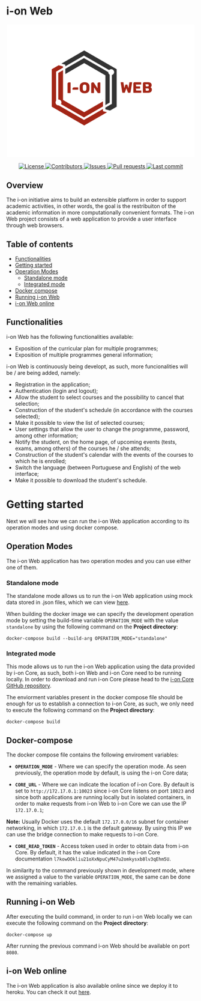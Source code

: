 # i-on Web
<p align="center">
    <img src="/Project/static-files/images/Logo2_i-on.png" width="500px" alt="i-on Web" />
</p>
<p align="center">
    <a href="https://github.com/i-on-project/web/blob/main/LICENSE">
        <img src="https://img.shields.io/github/license/i-on-project/web" alt="License" />
    </a>
    <a href="https://github.com/i-on-project/web/graphs/contributors/">
        <img src="https://img.shields.io/github/contributors/i-on-project/web" alt="Contributors" />
    </a>
    <a href="https://github.com/i-on-project/web/issues/">
        <img src="https://img.shields.io/github/issues/i-on-project/web" alt="Issues" />
    </a>
    <a href="https://github.com/i-on-project/web/pulls/">
        <img src="https://img.shields.io/github/issues-pr/i-on-project/web" alt="Pull requests" />
    </a>
    <a href="https://github.com/i-on-project/web/commits/main">
        <img src="https://img.shields.io/github/last-commit/i-on-project/web" alt="Last commit" />
    </a>
</p>

## Overview

The i-on initiative aims to build an extensible platform in order to support academic activities, in other words, the goal is the restribuiton of the academic information in more computationally convenient formats. The i-on Web project consists of a web application to provide a user interface through web browsers.

## Table of contents
- [Functionalities](#functionalities)
- [Getting started](#getting-started)
- [Operation Modes](#operation-modes)
    - [Standalone mode](#standalone-mode)
    - [Integrated mode](#integrated-mode)
- [Docker compose](#docker-compose)
- [Running i-on Web](#running-i-on-web)
- [i-on Web online](#i-on-web-online)

## Functionalities
i-on Web has the following functionalities available:

- Exposition of the curricular plan for multiple programmes;
- Exposition of multiple programmes general information;

i-on Web is continuously being developt, as such, more funcionalities will be / are being added, namely:

- Registration in the application;
- Authentication (login and logout);
- Allow the student to select courses and the possibility to cancel that selection;
- Construction of the student's schedule (in accordance with the courses selected);
- Make it possible to view the list of selected courses;
- User settings that allow the user to change the programme, password, among other information;
- Notify the student, on the home page, of upcoming events (tests, exams, among others) of the courses he / she attends;
- Construction of the student's calendar with the events of the courses to which he is enrolled;
- Switch the language (between Portuguese and English) of the web interface;
- Make it possible to download the student's schedule.

# Getting started
Next we will see how we can run the i-on Web application according to its operation modes and using docker compose.

## Operation Modes
The i-on Web application has two operation modes and you can use either one of them.

### Standalone mode
The standalone mode allows us to run the i-on Web application using mock data stored in .json files, which we can view [here](https://github.com/i-on-project/web/tree/main/Project/data).

When building the docker image we can specify the development operation mode by setting the build-time variable `OPERATION_MODE` with the value `standalone` by using the following command on the __Project directory__:
```
docker-compose build --build-arg OPERATION_MODE="standalone"
```
### Integrated mode
This mode allows us to run the i-on Web application using the data provided by i-on Core, as such, both i-on Web and i-on Core need to be running locally. In order to download and run i-on Core please head to the [i-on Core GitHub repository](https://github.com/i-on-project/core).

The enviorment variables present in the docker compose file should be enough for us to establish a connection to i-on Core, as such, we only need to execute the following command on the __Project directory__:
```
docker-compose build
```

## Docker-compose
The docker compose file contains the following enviroment variables:
- __`OPERATION_MODE`__ - Where we can specify the operation mode. As seen previously, the operation mode by default, is using the i-on Core data;

- __`CORE_URL`__ - Where we can indicate the location of i-on Core. By default is set to `http://172.17.0.1:10023` since i-on Core listens on port `10023` and since both applications are running locally but in isolated containers, in order to make requests from i-on Web to i-on Core we can use the IP `172.17.0.1`;

__Note:__ Usually Docker uses the default `172.17.0.0/16` subnet for container networking, in which `172.17.0.1` is the default gateway. By using this IP we can use the bridge connection to make requests to i-on Core.

- __`CORE_READ_TOKEN`__ - Access token used in order to obtain data from i-on Core. By default, it has the value indicated in the i-on Core documentation `l7kowOOkliu21oXxNpuCyM47u2omkysxb8lv3qEhm5U`.

In similarity to the command previously shown in development mode, where we assigned a value to the variable `OPERATION_MODE`, the same can be done with the remaining variables.

## Running i-on Web
After executing the build command, in order to run i-on Web locally we can execute the following command on the __Project directory__:
```
docker-compose up
```
After running the previous command i-on Web should be available on port `8080`.

## i-on Web online
The i-on Web application is also available online since we deploy it to heroku. You can check it out [here](https://i-on-web.herokuapp.com).

